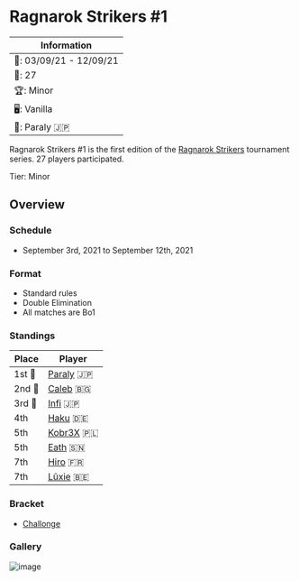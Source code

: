 # Ragnarok Strikers #1

|Information|
|-|
|:calendar:: 03/09/21 - 12/09/21|
|:busts_in_silhouette:: 27|
|:trophy:: Minor|
|:desktop_computer:: Vanilla|
|:1st_place_medal:: Paraly :jp:|

Ragnarok Strikers #1 is the first edition of the [Ragnarok Strikers](ragnamain.md) tournament series.
27 players participated.

Tier: Minor

## Overview 

### Schedule
- September 3rd, 2021 to September 12th, 2021

### Format
- Standard rules
- Double Elimination
- All matches are Bo1

### Standings

|Place|Player|
|-|-|
|1st :1st_place_medal:|[Paraly](../../players/japanese/paraly.md) :jp:|
|2nd :2nd_place_medal:|[Caleb](../../players/bulgarian/caleb.md) :bulgaria:|
|3rd :3rd_place_medal:|[Infi](../../players/japanese/infi.md) :jp:|
|4th|[Haku](../../players/german/haku.md) :de:|
|5th|[Kobr3X](../../players/polish/kobr3x.md) :poland:|
|5th|[Eath](../../players/senegalese/eath.md) :senegal:|
|7th|[Hiro](../../players/french/vivi.md) :fr:|
|7th|[Lûxie](../../players/belgian/luxie.md) :belgium:|

### Bracket
- [Challonge](https://challonge.com/que4sna4)

### Gallery  

![image](https://github.com/inabikarilibrary/inalib/assets/110833255/7ed13a3f-9516-413b-8969-6ac3d37784ab)

